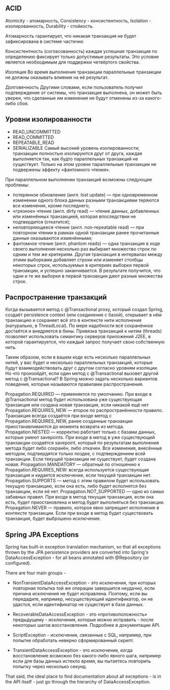 ## ACID 
Atomicity - атомарность, Consistency - консистентность, Isolation - изолированность, Durability - стойкость.

Атомарность гарантирует, что никакая транзакция не будет зафиксирована в системе частично

Консистентность (согласованность)
каждая успешная транзакция по определению фиксирует только допустимые результаты. Это условие является необходимым для поддержки четвёртого свойства.

Изоляция
Во время выполнения транзакции параллельные транзакции не должны оказывать влияния на её результат.

Долговечность
Другими словами, если пользователь получил подтверждение от системы, что транзакция выполнена, он может быть уверен, что сделанные им изменения не будут отменены из-за какого-либо сбоя.


## Уровни изолированности

- READ_UNCOMMITTED
- READ_COMMITTED
- REPEATABLE_READ
- SERIALIZABLE
Самый высокий уровень изолированности; транзакции полностью изолируются друг от друга, каждая выполняется так, как будто параллельных транзакций не существует. Только на этом уровне параллельные транзакции не подвержены эффекту «фантомного чтения».


При параллельном выполнении транзакций возможны следующие проблемы:

- потерянное обновление (англ. lost update) — при одновременном изменении одного блока данных разными транзакциями теряются все изменения, кроме последнего;
- «грязное» чтение (англ. dirty read) — чтение данных, добавленных или изменённых транзакцией, которая впоследствии не подтвердится (откатится);
- неповторяющееся чтение (англ. non-repeatable read) — при повторном чтении в рамках одной транзакции ранее прочитанные данные оказываются изменёнными;
- фантомное чтение (англ. phantom reads) — одна транзакция в ходе своего выполнения несколько раз выбирает множество строк по одним и тем же критериям. Другая транзакция в интервалах между этими выборками добавляет строки или изменяет столбцы некоторых строк, используемых в критериях выборки первой транзакции, и успешно заканчивается. В результате получится, что одни и те же выборки в первой транзакции дают разные множества строк.


## Распространение транзакций
Когда вызывается метод с @Transactional proxy, который создал Spring, создаёт persistence context (или соединение с базой), открывает в нём транзакцию и сохраняет всё это в контексте нити исполнения (натурально, в ThreadLocal). По мере надобности всё сохранённое достаётся и внедряется в бины. Привязка транзакций к нитям (threads) позволяет использовать семантику серверов приложений J2EE, в которой гарантируется, что каждый запрос получает свою собственную нить.

Таким образом, если в вашем коде есть несколько параллельных нитей, у вас будет и несколько параллельных транзакций, которые будут взаимодействовать друг с другом согласно уровням изоляции. Но что произойдёт, если один метод с @Transactional вызовет другой метод с @Transactional? В Spring можно задать несколько вариантов поведения, которые называются правилами распространения.

Propagation.REQUIRED — применяется по умолчанию. При входе в @Transactional метод будет использована уже существующая транзакция или создана новая транзакция, если никакой ещё нет
Propagation.REQUIRES_NEW — второе по распространённости правило. Транзакция всегда создаётся при входе метод с Propagation.REQUIRES_NEW, ранее созданные транзакции приостанавливаются до момента возврата из метода.
Propagation.NESTED — корректно работает только с базами данных, которые умеют savepoints. При входе в метод в уже существующей транзакции создаётся savepoint, который по результатам выполнения метода будет либо сохранён, либо откачен. Все изменения, внесённые методом, подтвердятся только поздее, с подтверждением всей транзакции. Если текущей транзакции не существует, будет создана новая.
Propagation.MANDATORY — обратный по отношению к Propagation.REQUIRES_NEW: всегда используется существующая транзакция и кидается исключение, если текущей транзакции нет.
Propagation.SUPPORTS — метод с этим правилом будет использовать текущую транзакцию, если она есть, либо будет исполнятся без транзакции, если её нет.
Propagation.NOT_SUPPORTED — одно из самых забавных правил. При входе в метод текущая транзакция, если она есть, будет приостановлена и метод будет выполняться без транзакции.
Propagation.NEVER — правило, которое явно запрещает исполнение в контексте транзакции. Если при входе в метод будет существовать транзакция, будет выброшено исключение.


## Spring JPA Exceptions
Spring has built-in exception translation mechanism, so that all exceptions thrown by the JPA persistence providers are converted into Spring's DataAccessException - for all beans annotated with @Repository (or configured).

There are four main groups -

- NonTransientDataAccessException - это исключения, при которых повторная попытка той же операции завершится неудачно, если причина исключения не будет исправлена. Поэтому, если вы передадите, например, несуществующий идентификатор, он не удастся, если идентификатор не существует в базе данных.

- RecoverableDataAccessException - это «противоположность» предыдущему - исключения, которые можно исправить - после некоторых шагов восстановления. Подробнее в документации API.

- ScriptException - исключения, связанные с SQL, например, при попытке обработать неверно сформированный скрипт.

- TransientDataAccessException - это исключение, когда восстановление возможно без какого-либо явного шага, например если для базы данных истекло время, вы пытаетесь повторить попытку через несколько секунд.


That said, the ideal place to find documentation about all exceptions - is in the API itself - just go through the hierarchy of DataAccessException.



